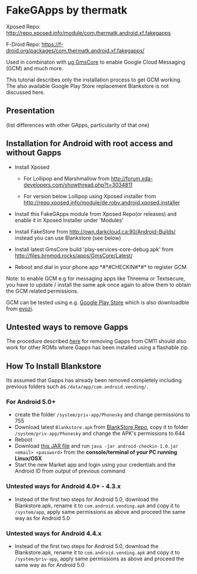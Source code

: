 # FakeGApps by thermatk

Xposed Repo: http://repo.xposed.info/module/com.thermatk.android.xf.fakegapps

F-Droid Repo: https://f-droid.org/packages/com.thermatk.android.xf.fakegapps/

Used in combinaton with [µg GmsCore](https://github.com/microg/android_packages_apps_GmsCore) to enable Google Cloud Messaging (GCM) and much more.

This tutorial describes only the installation process to get GCM working. The also available Google Play Store replacement Blankstore is not discussed here.

## Presentation

(list differences with other GApps, particularity of that one)

## Installation for Android with root access and without Gapps

* Install Xposed 
    * For Lollipop and Marshmallow from http://forum.xda-developers.com/showthread.php?t=3034811

    * For version below Lollipop using Xposed installer from http://repo.xposed.info/module/de.robv.android.xposed.installer

* Install this FakeGApps module from Xposed Repo(or releases) and enable it in Xposed Installer under 'Modules'
* Install FakeStore from http://own.darkcloud.ca:90/Android-Builds/ instead you can use Blankstore (see below)
* Install latest GmsCore build 'play-services-core-debug.apk' from http://files.brnmod.rocks/apps/GmsCore/Latest/
* Reboot and dial in your phone app \*#\*#CHECKIN#\*#\* to register GCM

Note: to enable GCM e.g for messaging apps like Threema or Textsecure, you have to update / install the same apk once again to allow them to obtain the GCM related permissions.

GCM can be tested using e.g. [Google Play Store](https://play.google.com/store/apps/details?id=com.firstrowria.pushnotificationtester&hl=en) which is also downloadble from [evozi](http://apps.evozi.com/apk-downloader/?id=com.firstrowria.pushnotificationtester).


## Untested ways to remove Gapps

The procedure described [here](http://hex.ro/wp/blog/removing-gapps-from-cyanogenmod-11/) for removing Gapps from CM11 should also work for other ROMs where Gapps has been installed using a flashable zip. 

## How To Install Blankstore 
Its assumed that Gapps has already been removed completely including previous folders such as ```/data/app/com.android.vending/```.

### For Android 5.0+
* create the folder ```/system/priv-app/Phonesky``` and change permissions to 755
* Download latest ```Blankstore.apk``` from [BlankStore Repo](https://github.com/mar-v-in/BlankStore/releases/), copy it to folder ```/system/priv-app/Phonesky``` and change the APK's permissions to 644
* Reboot
* Download [this JAR file](http://forum.xda-developers.com/attachment.php?attachmentid=3392935&d=1436186022) and run ```java -jar android-checkin-1.0.jar <email> <password>``` from the <b>console/terminal of your PC running Linux/OSX</b>
* Start the new Market app and login using your credentials and the Android ID from output of previous command

### Untested ways for Android 4.0+ - 4.3.x
* Instead of the first two steps for Android 5.0, download the Blankstore.apk, rename it to ```com.android.vending.apk``` and copy it to ```/system/app```, apply same permissions as above and proceed the same way as for Android 5.0 

### Untested ways for Android 4.4.x
* Instead of the first two steps for Android 5.0, download the Blankstore.apk, rename it to ```com.android.vending.apk``` and copy it to ```/system/priv-app```, apply same permissions as above and proceed the same way as for Android 5.0 
